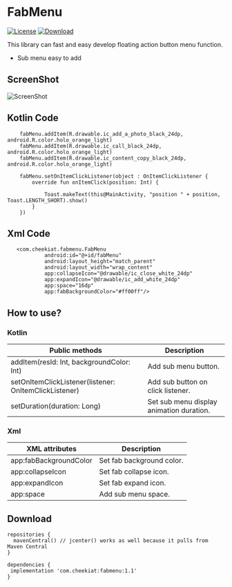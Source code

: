# FabMenu

[![License](https://img.shields.io/badge/license-Apache%202-green.svg)](https://www.apache.org/licenses/LICENSE-2.0)
[ ![Download](https://api.bintray.com/packages/kiathee/maven/fabmenu/images/download.svg) ](https://bintray.com/kiathee/maven/fabmenu/_latestVersion)

This library can fast and easy develop floating action button menu function.
* Sub menu easy to add

ScreenShot
----------------
![ScreenShot](https://github.com/cheekiat/FabMenu/blob/master/appscreenshort.gif)

Kotlin Code
----------------
        fabMenu.addItem(R.drawable.ic_add_a_photo_black_24dp, android.R.color.holo_orange_light)
        fabMenu.addItem(R.drawable.ic_call_black_24dp, android.R.color.holo_orange_light)
        fabMenu.addItem(R.drawable.ic_content_copy_black_24dp, android.R.color.holo_orange_light)

        fabMenu.setOnItemClickListener(object : OnItemClickListener {
            override fun onItemClick(position: Int) {

                Toast.makeText(this@MainActivity, "position " + position, Toast.LENGTH_SHORT).show()
            }
        })

        
Xml Code
----------------
```
   <com.cheekiat.fabmenu.FabMenu
            android:id="@+id/fabMenu"
            android:layout_height="match_parent"
            android:layout_width="wrap_content"
            app:collapseIcon="@drawable/ic_close_white_24dp"
            app:expandIcon="@drawable/ic_add_white_24dp"
            app:space="16dp"
            app:fabBackgroundColor="#ff00ff"/>
```
        
How to use?
----------------
### Kotlin
| Public methods | Description |
| ------------- | ------------- |
| addItem(resId: Int, backgroundColor: Int) | Add sub menu button. |
| setOnItemClickListener(listener: OnItemClickListener) | Add sub button on click listener. |
| setDuration(duration: Long) | Set sub menu display animation duration. |

### Xml
| XML attributes | Description |
| ------------- | ------------- |
| app:fabBackgroundColor | Set fab background color. |
| app:collapseIcon | Set fab collapse icon. |
| app:expandIcon | Set fab expand icon. |
| app:space | Add sub menu space. |

Download
----------------
```
repositories {
  mavenCentral() // jcenter() works as well because it pulls from Maven Central
}

dependencies {
 implementation 'com.cheekiat:fabmenu:1.1'
}
```
